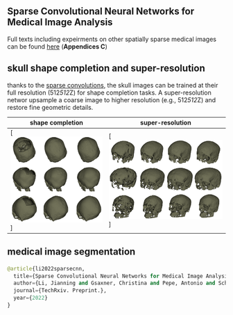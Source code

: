 ## Sparse Convolutional Neural Networks for Medical Image Analysis

Full texts including expeirments on other spatially sparse medical images can be found [here](https://www.techrxiv.org/articles/preprint/Sparse_Convolutional_Neural_Networks_for_Medical_Image_Analysis/19137518) (**Appendices C**)




## skull shape completion and super-resolution
thanks to the [sparse convolutions](https://nvidia.github.io/MinkowskiEngine/overview.html), the skull images can be trained at their full resolution (512*512*Z) for shape completion tasks. A super-resolution networ upsample a coarse image to higher resolution (e.g., 512*512*Z) and restore fine geometric details.

| shape completion|super-resolution|
| ------      | ------ |
|[![Studierfenster](https://github.com/Jianningli/SparseCNN/blob/main/images/github1.png)] |  [![Skull Shape Reconstruction](https://github.com/Jianningli/SparseCNN/blob/main/images/github2.png)]|



## medical image segmentation







































```Python
@article{li2022sparsecnn,
  title={Sparse Convolutional Neural Networks for Medical Image Analysis},
  author={Li, Jianning and Gsaxner, Christina and Pepe, Antonio and Schmalstieg, Dieter and Kleesiek, Jens},
  journal={TechRxiv. Preprint.},
  year={2022}
}
```


